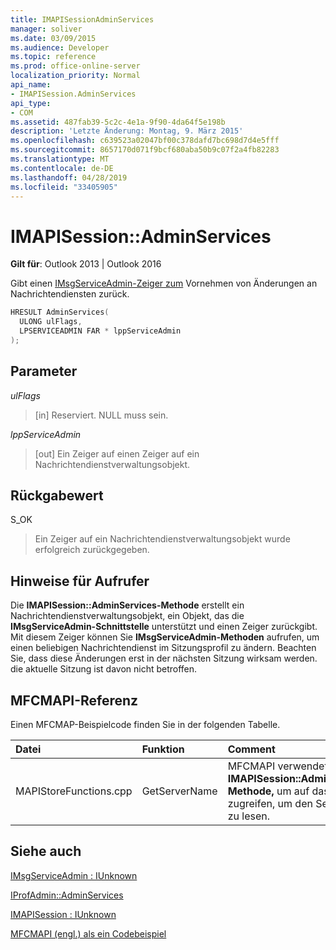 ```yaml
---
title: IMAPISessionAdminServices
manager: soliver
ms.date: 03/09/2015
ms.audience: Developer
ms.topic: reference
ms.prod: office-online-server
localization_priority: Normal
api_name:
- IMAPISession.AdminServices
api_type:
- COM
ms.assetid: 487fab39-5c2c-4e1a-9f90-4da64f5e198b
description: 'Letzte Änderung: Montag, 9. März 2015'
ms.openlocfilehash: c639523a02047bf00c378dafd7bc698d7d4e5fff
ms.sourcegitcommit: 8657170d071f9bcf680aba50b9c07f2a4fb82283
ms.translationtype: MT
ms.contentlocale: de-DE
ms.lasthandoff: 04/28/2019
ms.locfileid: "33405905"
---
```

# <a name="imapisessionadminservices"></a>IMAPISession::AdminServices

  
  
**Gilt für**: Outlook 2013 | Outlook 2016 
  
Gibt einen [IMsgServiceAdmin-Zeiger zum](imsgserviceadminiunknown.md) Vornehmen von Änderungen an Nachrichtendiensten zurück. 
  
```cpp
HRESULT AdminServices(
  ULONG ulFlags,
  LPSERVICEADMIN FAR * lppServiceAdmin
);
```

## <a name="parameters"></a>Parameter

 _ulFlags_
  
> [in] Reserviert. NULL muss sein.
    
 _lppServiceAdmin_
  
> [out] Ein Zeiger auf einen Zeiger auf ein Nachrichtendienstverwaltungsobjekt.
    
## <a name="return-value"></a>Rückgabewert

S_OK 
  
> Ein Zeiger auf ein Nachrichtendienstverwaltungsobjekt wurde erfolgreich zurückgegeben.
    
## <a name="notes-to-callers"></a>Hinweise für Aufrufer

Die **IMAPISession::AdminServices-Methode** erstellt ein Nachrichtendienstverwaltungsobjekt, ein Objekt, das die **IMsgServiceAdmin-Schnittstelle** unterstützt und einen Zeiger zurückgibt. Mit diesem Zeiger können Sie **IMsgServiceAdmin-Methoden** aufrufen, um einen beliebigen Nachrichtendienst im Sitzungsprofil zu ändern. Beachten Sie, dass diese Änderungen erst in der nächsten Sitzung wirksam werden. die aktuelle Sitzung ist davon nicht betroffen. 
  
## <a name="mfcmapi-reference"></a>MFCMAPI-Referenz

Einen MFCMAP-Beispielcode finden Sie in der folgenden Tabelle.
  
|**Datei**|**Funktion**|**Comment**|
|:-----|:-----|:-----|
|MAPIStoreFunctions.cpp  <br/> |GetServerName  <br/> |MFCMAPI verwendet die **IMAPISession::AdminServices-Methode,** um auf das Profil zu zugreifen, um den Servernamen zu lesen.  <br/> |
   
## <a name="see-also"></a>Siehe auch



[IMsgServiceAdmin : IUnknown](imsgserviceadminiunknown.md)
  
[IProfAdmin::AdminServices](iprofadmin-adminservices.md)
  
[IMAPISession : IUnknown](imapisessioniunknown.md)


[MFCMAPI (engl.) als ein Codebeispiel](mfcmapi-as-a-code-sample.md)

